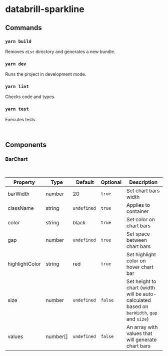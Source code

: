 # databrill-sparkline

## **Commands**

### `yarn build`

Removes `dist` directory and generates a new bundle.

### `yarn dev`

Runs the project in development mode.

### `yarn lint`

Checks code and types.

### `yarn test`

Executes tests.

<br/>

## **Components**

### BarChart

<br/>

| Property       | Type     |  Default    | Optional | Description                                                                               |
| -------------- | -------- | ----------- | -------- | ----------------------------------------------------------------------------------------- |
| barWidth       | number   | 20          | `true`   | Set chart bars width                                                                      |
| className      | string   | `undefined` | `true`   | Applies to container                                                                      |
| color          | string   | black       | `true`   | Set color on chart bars                                                                   |
| gap            | number   | `undefined` | `true`   | Set space between chart bars                                                              |
| highlightColor | string   | red         | `true`   | Set highlight color on hover chart bar                                                    |
| size           | number   | `undefined` | `false`  | Set height to chart (width will be auto-calculated based on `barWidth`, `gap` and `size`) |
| values         | number[] | `undefined` | `false`  | An array with values that will generate chart bars                                        |
